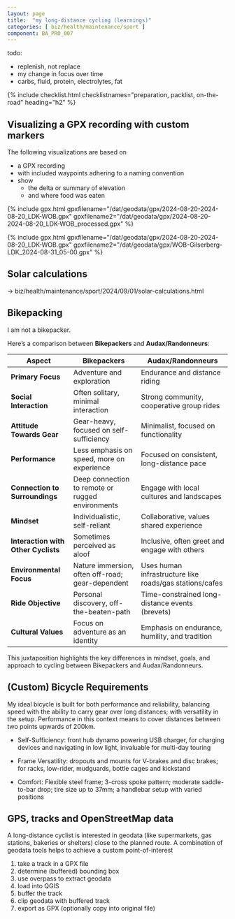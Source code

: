 ```yaml
---
layout: page
title:  "my long-distance cycling (learnings)"
categories: [ biz/health/maintenance/sport ]
component: BA_PRO_007
---
```



todo:

- replenish, not replace
- my change in focus over time
- carbs, fluid, protein, electrolytes, fat


{% include checklist.html checklistnames="preparation, packlist, on-the-road" heading="h2" %}

## Visualizing a GPX recording with custom markers

The following visualizations are based on

- a GPX recording
- with included waypoints adhering to a naming convention
- show
  - the delta or summary of elevation
  - and where food was eaten

{% include gpx.html gpxfilename="/dat/geodata/gpx/2024-08-20-2024-08-20_LDK-WOB.gpx" gpxfilename2="/dat/geodata/gpx/2024-08-20-2024-08-20_LDK-WOB_processed.gpx" %}

{% include gpx.html gpxfilename="/dat/geodata/gpx/2024-08-20-2024-08-20_LDK-WOB.gpx" gpxfilename2="/dat/geodata/gpx/WOB-Gilserberg-LDK_2024-08-31_05-00.gpx" %}

## Solar calculations

-> biz/health/maintenance/sport/2024/09/01/solar-calculations.html

## Bikepacking

I am not a bikepacker.

Here’s a comparison between **Bikepackers** and **Audax/Randonneurs**:

| **Aspect**                 | **Bikepackers**                              | **Audax/Randonneurs**                      |
|----------------------------|----------------------------------------------|--------------------------------------------|
| **Primary Focus**           | Adventure and exploration                    | Endurance and distance riding              |
| **Social Interaction**      | Often solitary, minimal interaction          | Strong community, cooperative group rides  |
| **Attitude Towards Gear**   | Gear-heavy, focused on self-sufficiency      | Minimalist, focused on functionality       |
| **Performance**             | Less emphasis on speed, more on experience   | Focused on consistent, long-distance pace  |
| **Connection to Surroundings** | Deep connection to remote or rugged environments | Engage with local cultures and landscapes  |
| **Mindset**                 | Individualistic, self-reliant                | Collaborative, values shared experience    |
| **Interaction with Other Cyclists** | Sometimes perceived as aloof          | Inclusive, often greet and engage with others |
| **Environmental Focus**     | Nature immersion, often off-road; gear-dependent | Uses human infrastructure like roads/gas stations/cafes     |
| **Ride Objective**          | Personal discovery, off-the-beaten-path      | Time-constrained long-distance events (brevets)       |
| **Cultural Values**         | Focus on adventure as an identity            | Emphasis on endurance, humility, and tradition |

This juxtaposition highlights the key differences in mindset, goals, and approach to cycling between Bikepackers and Audax/Randonneurs.

## (Custom) Bicycle Requirements

My ideal bicycle is built for both performance and reliability, balancing speed with the ability to carry gear over long distances; with versatility in the setup. Performance in this context means to cover distances between two points upwards of 200km.

- Self-Sufficiency: front hub dynamo powering USB charger, for charging devices and navigating in low light, invaluable for multi-day touring

- Frame Versatility: dropouts and mounts for V-brakes and disc brakes; for racks, low-rider, mudguards, bottle cages and kickstand

- Comfort: Flexible steel frame; 3-cross spoke pattern; moderate saddle-to-bar drop; tire size up to 37mm; a handlebar setup with varied positions

## GPS, tracks and OpenStreetMap data

A long-distance cyclist is interested in geodata (like supermarkets, gas stations, bakeries or shelters) close to the planned route. A combination of geodata tools helps to achieve a custom point-of-interest

1. take a track in a GPX file
1. determine (buffered) bounding box
1. use overpass to extract geodata
1. load into QGIS
1. buffer the track
1. clip geodata with buffered track
1. export as GPX (optionally copy into original file)

